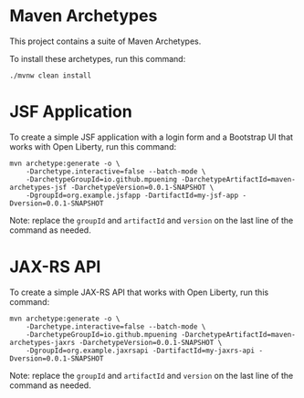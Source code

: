 Maven Archetypes
================

This project contains a suite of Maven Archetypes.

To install these archetypes, run this command:

```
./mvnw clean install
```

JSF Application
===============

To create a simple JSF application with a login form and a Bootstrap UI that works 
with Open Liberty, run this command:

```
mvn archetype:generate -o \
    -Darchetype.interactive=false --batch-mode \
    -DarchetypeGroupId=io.github.mpuening -DarchetypeArtifactId=maven-archetypes-jsf -DarchetypeVersion=0.0.1-SNAPSHOT \
    -DgroupId=org.example.jsfapp -DartifactId=my-jsf-app -Dversion=0.0.1-SNAPSHOT
```

Note: replace the `groupId` and `artifactId` and `version` on the last line of the 
command as needed.


JAX-RS API
==========

To create a simple JAX-RS API that works with Open Liberty, run this command:

```
mvn archetype:generate -o \
    -Darchetype.interactive=false --batch-mode \
    -DarchetypeGroupId=io.github.mpuening -DarchetypeArtifactId=maven-archetypes-jaxrs -DarchetypeVersion=0.0.1-SNAPSHOT \
    -DgroupId=org.example.jaxrsapi -DartifactId=my-jaxrs-api -Dversion=0.0.1-SNAPSHOT
```

Note: replace the `groupId` and `artifactId` and `version` on the last line of the 
command as needed.
